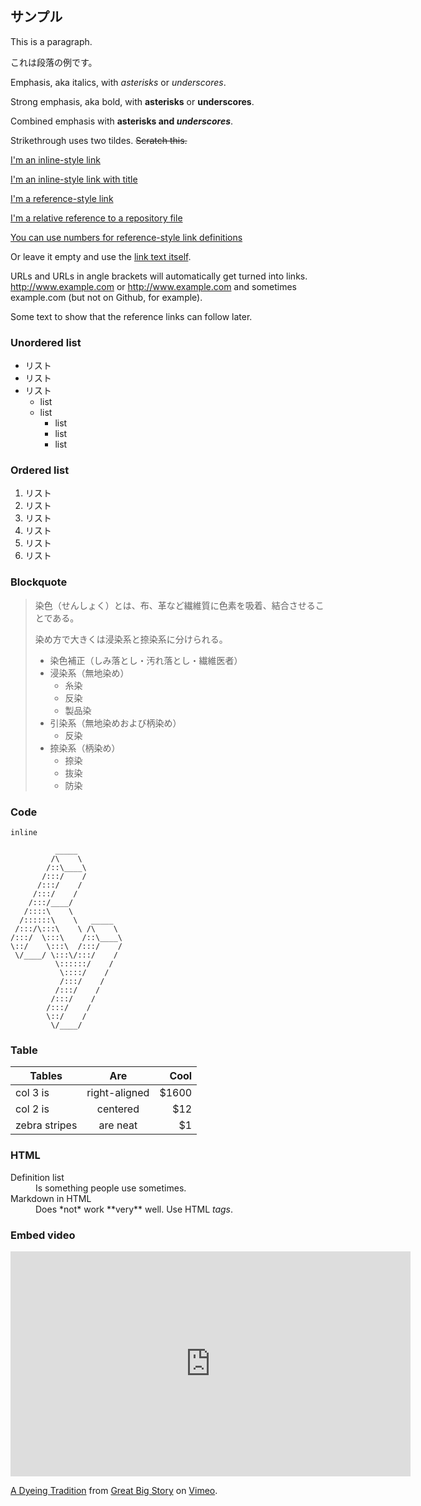 ## サンプル

This is a paragraph.

これは段落の例です。

Emphasis, aka italics, with _asterisks_ or _underscores_.

Strong emphasis, aka bold, with **asterisks** or **underscores**.

Combined emphasis with **asterisks and _underscores_**.

Strikethrough uses two tildes. ~~Scratch this.~~

[I'm an inline-style link](https://www.google.com)

[I'm an inline-style link with title](https://www.google.com "Google's Homepage")

[I'm a reference-style link][arbitrary case-insensitive reference text]

[I'm a relative reference to a repository file](../blob/master/LICENSE)

[You can use numbers for reference-style link definitions][1]

Or leave it empty and use the [link text itself].

URLs and URLs in angle brackets will automatically get turned into links.
http://www.example.com or <http://www.example.com> and sometimes
example.com (but not on Github, for example).

Some text to show that the reference links can follow later.

[arbitrary case-insensitive reference text]: https://www.mozilla.org
[1]: http://slashdot.org
[link text itself]: http://www.reddit.com

### Unordered list

- リスト
- リスト
- リスト
  - list
  - list
    - list
    - list
    - list

### Ordered list

1. リスト
2. リスト
3. リスト
4. リスト
5. リスト
6. リスト

### Blockquote

> 染色（せんしょく）とは、布、革など繊維質に色素を吸着、結合させることである。
>
> 染め方で大きくは浸染系と捺染系に分けられる。
>
> - 染色補正（しみ落とし・汚れ落とし・繊維医者）
> - 浸染系（無地染め）
>   - 糸染
>   - 反染
>   - 製品染
> - 引染系（無地染めおよび柄染め）
>   - 反染
> - 捺染系（柄染め）
>   - 捺染
>   - 抜染
>   - 防染

### Code

`inline`

```
          _____
         /\    \
        /::\____\
       /:::/    /
      /:::/    /
     /:::/    /
    /:::/____/
   /::::\    \
  /::::::\    \   _____
 /:::/\:::\    \ /\    \
/:::/  \:::\    /::\____\
\::/    \:::\  /:::/    /
 \/____/ \:::\/:::/    /
          \::::::/    /
           \::::/    /
           /:::/    /
          /:::/    /
         /:::/    /
        /:::/    /
        \::/    /
         \/____/

```

### Table

| Tables        |      Are      |   Cool |
| ------------- | :-----------: | -----: |
| col 3 is      | right-aligned | \$1600 |
| col 2 is      |   centered    |   \$12 |
| zebra stripes |   are neat    |    \$1 |

### HTML

<dl>
  <dt>Definition list</dt>
  <dd>Is something people use sometimes.</dd>

  <dt>Markdown in HTML</dt>
  <dd>Does *not* work **very** well. Use HTML <em>tags</em>.</dd>
</dl>

### Embed video

<iframe src="https://player.vimeo.com/video/305569091" width="640" height="360" frameborder="0" webkitallowfullscreen mozallowfullscreen allowfullscreen></iframe>
<p><a href="https://vimeo.com/305569091">A Dyeing Tradition</a> from <a href="https://vimeo.com/greatbigstory">Great Big Story</a> on <a href="https://vimeo.com">Vimeo</a>.</p>

